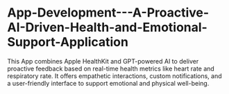 # App-Development---A-Proactive-AI-Driven-Health-and-Emotional-Support-Application
This App combines Apple HealthKit and GPT-powered AI to deliver proactive feedback based on real-time health metrics like heart rate and respiratory rate. It offers empathetic interactions, custom notifications, and a user-friendly interface to support emotional and physical well-being.
